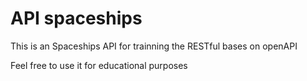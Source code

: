 # API spaceships

This is an Spaceships API for trainning the RESTful bases on openAPI

Feel free to use it for educational purposes
